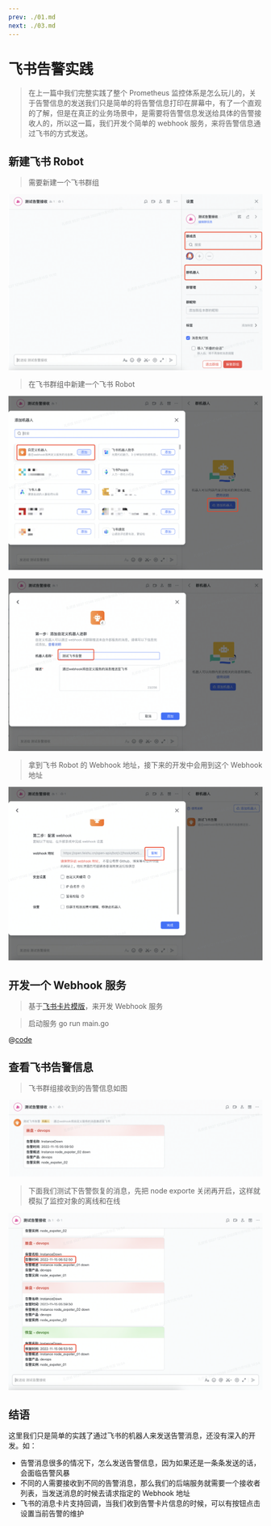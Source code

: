 ```yaml
---
prev: ./01.md
next: ./03.md
---
```


# 飞书告警实践

> 在上一篇中我们完整实践了整个 Prometheus 监控体系是怎么玩儿的，关于告警信息的发送我们只是简单的将告警信息打印在屏幕中，有了一个直观的了解，但是在真正的业务场景中，是需要将告警信息发送给具体的告警接收人的，所以这一篇，我们开发个简单的 webhook 服务，来将告警信息通过飞书的方式发送。

## 新建飞书 Robot

> 需要新建一个飞书群组

![](../asset/feishu_group.png)

> 在飞书群组中新建一个飞书 Robot

![](../asset/add_feishu_robot.png)

![](../asset/feishu_robot_1.png)

> 拿到飞书 Robot 的 Webhook 地址，接下来的开发中会用到这个 Webhook 地址

![](../asset/feishu_robot_2.png)

## 开发一个 Webhook 服务

> 基于[飞书卡片模版](https://open.feishu.cn/tool/cardbuilder?from=howtoguide)，来开发 Webhook 服务

> 启动服务 go run main.go

@[code](feishu_webhook.go)

## 查看飞书告警信息

> 飞书群组接收到的告警信息如图

![](../asset/feishu_firing.png)

> 下面我们测试下告警恢复的消息，先把 node exporte 关闭再开启，这样就模拟了监控对象的离线和在线

![](../asset/feishu_reslove.png)

## 结语

这里我们只是简单的实践了通过飞书的机器人来发送告警消息，还没有深入的开发。如：

- 告警消息很多的情况下，怎么发送告警信息，因为如果还是一条条发送的话，会面临告警风暴
- 不同的人需要接收到不同的告警消息，那么我们的后端服务就需要一个接收者列表，当发送消息的时候去请求指定的 Webhook 地址
- 飞书的消息卡片支持回调，当我们收到告警卡片信息的时候，可以有按钮点击设置当前告警的维护
